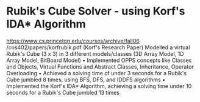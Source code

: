 # Rubik's Cube Solver - using Korf's IDA* Algorithm
https://www.cs.princeton.edu/courses/archive/fall06 /cos402/papers/korfrubik.pdf (Korf's Research Paper)
Modelled a virtual Rubik's Cube (3 x 3) in 3 different
models/classes (3D Array Model, 1D Array Model, BitBoard Model)
• Implemented OPPS concepts like Classes and Objects, Virtual Functions and Abstract Classes, Inheritance, Operator Overloading
• Achieved a solving time of under 3 seconds for a Rubik's Cube jumbled 8 times, using BFS, DFS, and IDDFS algorithms
• Implemented the Korf's IDA* Algorithm, achieving a solving time under 10 seconds for a Rubik's Cube jumbled 13 times
